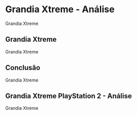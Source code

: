 ---
---

# Grandia Xtreme - Análise

Grandia Xtreme

## Grandia Xtreme

Grandia Xtreme

## Conclusão

Grandia Xtreme

## Grandia Xtreme PlayStation 2 - Análise

Grandia Xtreme
